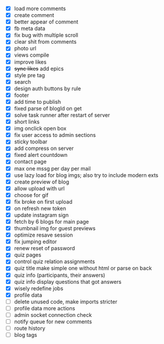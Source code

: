 - [x] load more comments
- [x] create comment
- [x] better appear of comment
- [x] fb meta data
- [x] fix bug with multiple scroll
- [x] clear shit from comments
- [x] photo url
- [x] views compile
- [x] improve likes
- [x] ~~sync likes~~ add epics
- [x] style pre tag
- [x] search
- [x] design auth buttons by rule
- [x] footer
- [x] add time to publish
- [x] fixed parse of blogId on get
- [x] solve task runner after restart of server
- [x] short links
- [x] img onclick open box
- [x] fix user access to admin sections
- [x] sticky toolbar
- [x] add compress on server
- [x] fixed alert countdown
- [x] contact page
- [x] max one mssg per day per mail
- [x] use lazy load for blog imgs; also try to include modern exts
- [x] create preview of blog
- [x] allow upload with url
- [x] choose for gif
- [x] fix broke on first upload
- [x] on refresh new token
- [x] update instagram sign
- [x] fetch by 6 blogs for main page
- [x] thumbnail img for guest previews
- [x] optimize resave session
- [x] fix jumping editor
- [x] renew reset of password
- [x] quiz pages
- [x] control quiz relation assignments
- [x] quiz title make simple one without html or parse on back
- [x] quiz info (participants, their answers)
- [x] quiz info display questions that got answers
- [x] wisely redefine jobs
- [x] profile data
- [ ] delete unused code, make imports stricter
- [ ] profile data more actions
- [ ] admin socket connection check
- [ ] notify queue for new comments
- [ ] route history
- [ ] blog tags